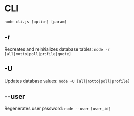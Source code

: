 # CLI

`node cli.js [option] [param]`

## -r
Recreates and reinitializes database tables: `node -r [all|motto|poll|profile|quote]`

## -U
Updates database values: `node -U [all|motto|poll|profile]`

## --user
Regenerates user password: `node --user [user_id]`
